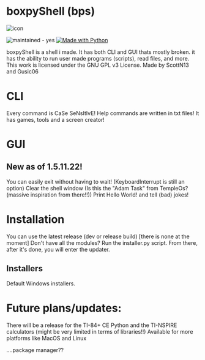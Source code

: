# boxpyShell (bps)

![icon](https://user-images.githubusercontent.com/87974560/181935433-bb9da056-c1f6-4beb-b676-5708c821be67.png)


![maintained - yes](https://img.shields.io/badge/maintained-yes-blue) [![Made with Python](https://img.shields.io/badge/Python->=3.6-blue?logo=python&logoColor=white)](https://python.org "Go to Python homepage") 

boxpyShell is a shell i made.
It has both CLI and GUI thats mostly broken.
it has the ability to run user made programs (scripts), read files, and more.
This work is licensed under the GNU GPL v3 License. Made by ScottN13 and Gusic06

# CLI
Every command is CaSe SeNsItIvE!
Help commands are written in txt files! It has games, tools and a screen creator!

# GUI
## New as of 1.5.11.22!

You can easily exit without having to wait! (KeyboardInterrupt is still an option)
Clear the shell window (Is this the "Adam Task" from TempleOs? (massive inspiration from there!!))
Print Hello World! and tell (bad) jokes!

# Installation
You can use the latest release (dev or release build) [there is none at the moment]
Don't have all the modules? Run the installer.py script. From there, after it's done, you will enter the updater.

## Installers
Default Windows installers.

# Future plans/updates:
There will be a release for the TI-84+ CE Python and the TI-NSPIRE calculators (might be very limited in terms of libraries!!)
Available for more platforms like MacOS and Linux

....package manager??
